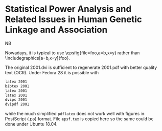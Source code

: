 # Statistical Power Analysis and Related Issues in Human Genetic Linkage and Association

NB

Nowadays, it is typical to use \epsfig{file=foo,a=b,x=y} rather than \includegraphics[a=b,x=y]{foo}.

The original 2001.dvi is sufficient to regenerate 2001.pdf with better quality text (OCR). Under Fedora 28 it is possible with 

```bash
latex 2001
bibtex 2001
latex 2001
latex 2001
dvips 2001
dvipdf 2001
```
while the much simplified `pdflatex` does not work well with figures in PostScript (.ps) format. File `epsf.tex` is copied here so the same could be done under Ubuntu 18.04. 

